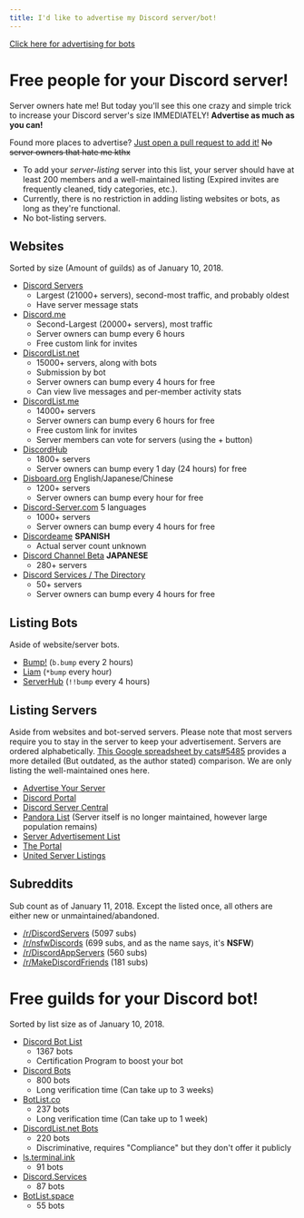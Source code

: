 ```yaml
---
title: I'd like to advertise my Discord server/bot!
---
```


<meta name="og:title" content="I'd like to advertise my Discord server/bot!">
<meta name="og:site_name" content="AustinHuang.me">
<meta name="og:type" content="website">
<meta name="og:image" content="https://www.gravatar.com/avatar/d5a5f57410d9f6bf426ac4e1c1c66c2c.jpg">
<meta name="og:image:type" content="image/jpeg">
<meta name="og:image:alt" content="Austin Huang the Bus :^)">
<meta name="og:description" content="Need people for your Discord server? Need guilds for your Discord bots? This guide introduces various ways to achieve your goal!">

[Click here for advertising for bots](#free-guilds-for-your-discord-bot)

# Free people for your Discord server!

Server owners hate me! But today you'll see this one crazy and simple trick to increase your Discord server's size IMMEDIATELY! **Advertise as much as you can!**

Found more places to advertise? [Just open a pull request to add it!](https://github.com/austinhuang0131/austinhuang0131.github.io/blob/master/advertising.md) ~~No server owners that hate me kthx~~

* To add your *server-listing* server into this list, your server should have at least 200 members and a well-maintained listing (Expired invites are frequently cleaned, tidy categories, etc.).
* Currently, there is no restriction in adding listing websites or bots, as long as they're functional.
* No bot-listing servers.
  
## Websites
Sorted by size (Amount of guilds) as of January 10, 2018.

* [Discord Servers](http://discservs.co)
  * Largest (21000+ servers), second-most traffic, and probably oldest
  * Have server message stats
* [Discord.me](http://discord.me)
  * Second-Largest (20000+ servers), most traffic
  * Server owners can bump every 6 hours
  * Free custom link for invites
* [DiscordList.net](http://discordlist.net)
  * 15000+ servers, along with bots
  * Submission by bot
  * Server owners can bump every 4 hours for free
  * Can view live messages and per-member activity stats
* [DiscordList.me](http://discordlist.me)
  * 14000+ servers
  * Server owners can bump every 6 hours for free
  * Free custom link for invites
  * Server members can vote for servers (using the + button)
* [DiscordHub](https://discordhub.com/servers/list)
  * 1800+ servers
  * Server owners can bump every 1 day (24 hours) for free
* [Disboard.org](http://disboard.org) English/Japanese/Chinese
  * 1200+ servers
  * Server owners can bump every hour for free
* [Discord-Server.com](http://discord-server.com) 5 languages
  * 1000+ servers
  * Server owners can bump every 4 hours for free
* [Discordeame](http://discordea.net) **SPANISH**
  * Actual server count unknown
* [Discord Channel Beta](http://discha.net) **JAPANESE**
  * 280+ servers
* [Discord Services / The Directory](http://discord.services)
  * 50+ servers
  * Server owners can bump every 4 hours for free

## Listing Bots
Aside of website/server bots.

* [Bump!](https://discordapp.com/oauth2/authorize?client_id=354107917508673547&scope=bot&permissions=1341643969) (`b.bump` every 2 hours)
* [Liam](https://liam.advertise.racing/) (`*bump` every hour)
* [ServerHub](https://discordapp.com/oauth2/authorize?client_id=277420177283481601&scope=bot&permissions=351297) (`!!bump` every 4 hours)

## Listing Servers
Aside from websites and bot-served servers. Please note that most servers require you to stay in the server to keep your advertisement. Servers are ordered alphabetically. [This Google spreadsheet by cats#5485](https://docs.google.com/spreadsheets/d/1Ia8VYVrnggQR1Kvb982DzbjZMXjqqrtETPVE9ri7Jag/edit#gid=0) provides a more detailed (But outdated, as the author stated) comparison. We are only listing the well-maintained ones here.

* [Advertise Your Server](https://discord.gg/RrjdrGQ)
* [Discord Portal](https://discord.gg/KmZETQW)
* [Discord Server Central](http://discord.gg/PrzjCjG)
* [Pandora List](https://discord.gg/mU9ezQ2) (Server itself is no longer maintained, however large population remains)
* [Server Advertisement List](http://discord.gg/Gb9gjd3)
* [The Portal](https://discord.gg/6HtGJ98)
* [United Server Listings](https://discord.gg/HbATpW2)

## Subreddits
Sub count as of January 11, 2018. Except the listed once, all others are either new or unmaintained/abandoned.

* [/r/DiscordServers](https://www.reddit.com/r/discordservers/) (5097 subs)
* [/r/nsfwDiscords](https://www.reddit.com/r/nsfwDiscords/) (699 subs, and as the name says, it's **NSFW**)
* [/r/DiscordAppServers](https://www.reddit.com/r/DiscordAppServers/) (560 subs)
* [/r/MakeDiscordFriends](https://www.reddit.com/r/MakeDiscordFriends/) (181 subs)

# Free guilds for your Discord bot!
Sorted by list size as of January 10, 2018.

* [Discord Bot List](https://discordbots.org)
  * 1367 bots
  * Certification Program to boost your bot
* [Discord Bots](https://bots.discord.pw)
  * 800 bots
  * Long verification time (Can take up to 3 weeks)
* [BotList.co](https://botlist.co/bots/filter?category=&platform=15&order=date)
  * 237 bots
  * Long verification time (Can take up to 1 week)
* [DiscordList.net Bots](https://bots.discordlist.net)
  * 220 bots
  * Discriminative, requires "Compliance" but they don't offer it publicly
* [ls.terminal.ink](https://ls.terminal.ink)
  * 91 bots
* [Discord.Services](http://discord.services/bots/)
  * 87 bots
* [BotList.space](https://botlist.space)
  * 55 bots
